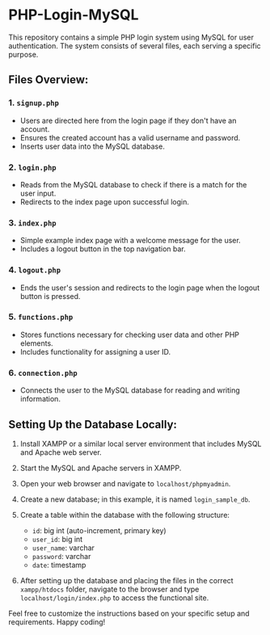 # PHP-Login-MySQL

This repository contains a simple PHP login system using MySQL for user authentication. The system consists of several files, each serving a specific purpose.

## Files Overview:

### 1. `signup.php`
- Users are directed here from the login page if they don't have an account.
- Ensures the created account has a valid username and password.
- Inserts user data into the MySQL database.

### 2. `login.php`
- Reads from the MySQL database to check if there is a match for the user input.
- Redirects to the index page upon successful login.

### 3. `index.php`
- Simple example index page with a welcome message for the user.
- Includes a logout button in the top navigation bar.

### 4. `logout.php`
- Ends the user's session and redirects to the login page when the logout button is pressed.

### 5. `functions.php`
- Stores functions necessary for checking user data and other PHP elements.
- Includes functionality for assigning a user ID.

### 6. `connection.php`
- Connects the user to the MySQL database for reading and writing information.

## Setting Up the Database Locally:

1. Install XAMPP or a similar local server environment that includes MySQL and Apache web server.

2. Start the MySQL and Apache servers in XAMPP.

3. Open your web browser and navigate to `localhost/phpmyadmin`.

4. Create a new database; in this example, it is named `login_sample_db`.

5. Create a table within the database with the following structure:
   - `id`: big int (auto-increment, primary key)
   - `user_id`: big int
   - `user_name`: varchar
   - `password`: varchar
   - `date`: timestamp

6. After setting up the database and placing the files in the correct `xampp/htdocs` folder, navigate to the browser and type `localhost/login/index.php` to access the functional site.

Feel free to customize the instructions based on your specific setup and requirements. Happy coding!
